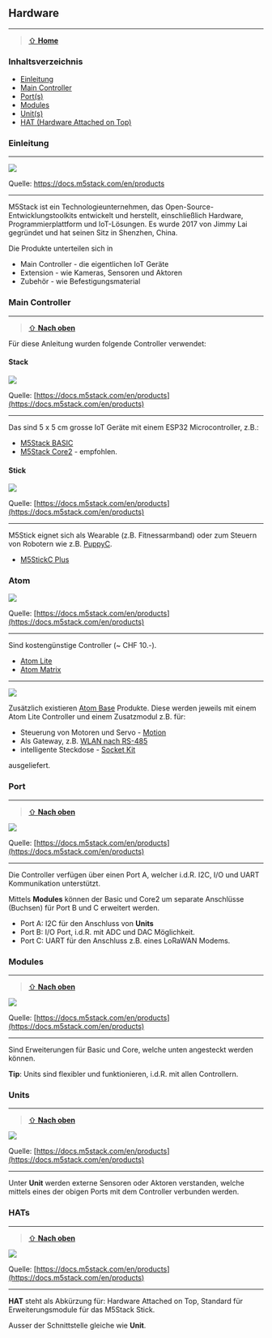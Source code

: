 Hardware
--------
***

> [⇧ **Home**](../README.md)


### Inhaltsverzeichnis

* [Einleitung](#einleitung)
* [Main Controller](#main-controller)
* [Port(s)](#port)
* [Modules](#modules)
* [Unit(s)](#units)
* [HAT (Hardware Attached on Top)](#hats) 

### Einleitung
***

![](images/productmap.png)

Quelle: https://docs.m5stack.com/en/products

- - -

M5Stack ist ein Technologieunternehmen, das Open-Source-Entwicklungstoolkits entwickelt und herstellt, einschließlich Hardware, Programmierplattform und IoT-Lösungen. Es wurde 2017 von Jimmy Lai gegründet und hat seinen Sitz in Shenzhen, China.

Die Produkte unterteilen sich in 
* Main Controller - die eigentlichen IoT Geräte
* Extension - wie Kameras, Sensoren und Aktoren
* Zubehör - wie Befestigungsmaterial 

### Main Controller
***

> [⇧ **Nach oben**](#inhaltsverzeichnis)

Für diese Anleitung wurden folgende Controller verwendet:

#### Stack

![](images/stack.png)

Quelle: [https://docs.m5stack.com/en/products](https://docs.m5stack.com/en/products)

- - -

Das sind 5 x 5 cm grosse IoT Geräte mit einem ESP32 Microcontroller, z.B.:

* [M5Stack BASIC](https://docs.m5stack.com/en/core/basic)
* [M5Stack Core2](https://docs.m5stack.com/en/core/core2) - empfohlen.

#### Stick

![](images/stickcplus.png)

Quelle: [https://docs.m5stack.com/en/products](https://docs.m5stack.com/en/products)

- - -

M5Stick eignet sich als Wearable (z.B. Fitnessarmband) oder zum Steuern von Robotern wie z.B. [PuppyC](https://docs.m5stack.com/en/hat/hat-puppyc).

* [M5StickC Plus](https://docs.m5stack.com/en/core/m5stickc_plus)

### Atom

![](images/atom.png)

Quelle: [https://docs.m5stack.com/en/products](https://docs.m5stack.com/en/products)

- - -

Sind kostengünstige Controller (~ CHF 10.-).

* [Atom Lite](https://docs.m5stack.com/en/core/atom_lite)
* [Atom Matrix](https://docs.m5stack.com/en/core/atom_matrix)

- - -

![](images/atombase.png)

Zusätzlich existieren [Atom Base](https://docs.m5stack.com/en/products) Produkte. Diese werden jeweils mit einem Atom Lite Controller und einem Zusatzmodul z.B. für:

* Steuerung von Motoren und Servo - [Motion](https://docs.m5stack.com/en/atom/atom_motion)
* Als Gateway, z.B. [WLAN nach RS-485](https://docs.m5stack.com/en/atom/atomic485)
* intelligente Steckdose - [Socket Kit](https://docs.m5stack.com/en/atom/atom_socket)

ausgeliefert.

### Port
***

> [⇧ **Nach oben**](#inhaltsverzeichnis)


![](images/port.png)

Quelle: [https://docs.m5stack.com/en/products](https://docs.m5stack.com/en/products)

- - -

Die Controller verfügen über einen Port A, welcher i.d.R. I2C, I/O und UART Kommunikation unterstützt.

Mittels **Modules** können der Basic und Core2 um separate Anschlüsse (Buchsen) für Port B und C erweitert werden.

- Port A: I2C für den Anschluss von **Units** 
- Port B: I/O Port, i.d.R. mit ADC und DAC Möglichkeit. 
- Port C: UART für den Anschluss z.B. eines LoRaWAN Modems.

### Modules
***

> [⇧ **Nach oben**](#inhaltsverzeichnis)

![](images/module.png)

Quelle: [https://docs.m5stack.com/en/products](https://docs.m5stack.com/en/products)

- - -

Sind Erweiterungen für Basic und Core, welche unten angesteckt werden können.

**Tip**: Units sind flexibler und funktionieren, i.d.R. mit allen Controllern.

### Units
***

> [⇧ **Nach oben**](#inhaltsverzeichnis)

![](images/unit.png)

Quelle: [https://docs.m5stack.com/en/products](https://docs.m5stack.com/en/products)

- - -

Unter **Unit** werden externe Sensoren oder Aktoren verstanden, welche mittels eines der obigen Ports mit dem Controller verbunden werden.

### HATs
***

> [⇧ **Nach oben**](#inhaltsverzeichnis)

![](images/hat.png)

Quelle: [https://docs.m5stack.com/en/products](https://docs.m5stack.com/en/products)

- - -

**HAT** steht als Abkürzung für: Hardware Attached on Top, Standard für Erweiterungsmodule für das M5Stack Stick.

Ausser der Schnittstelle gleiche wie **Unit**.

